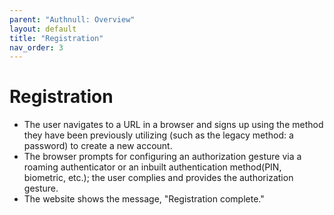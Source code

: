 ```yaml
---
parent: "Authnull: Overview"
layout: default
title: "Registration"
nav_order: 3
---
```



# Registration

* The user navigates to a URL in a browser and signs up using the method they have been previously utilizing (such as the legacy method: a password) to create a new account.                 
* The browser prompts for configuring an authorization gesture via a roaming authenticator or an inbuilt authentication method(PIN, biometric, etc.); 
the user complies and provides the authorization gesture.  
* The website shows the message, "Registration complete."

